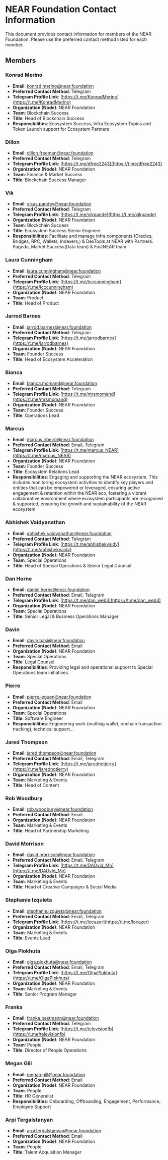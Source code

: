 # NEAR Foundation Contact Information

This document provides contact information for members of the NEAR Foundation. Please use the preferred contact method listed for each member.

## Members

### Konrad Merino
- **Email**: konrad.merino@near.foundation
- **Preferred Contact Method**: Telegram
- **Telegram Profile Link**: [https://t.me/KonradMerino](https://t.me/KonradMerino)
- **Organization (Node)**: NEAR Foundation
- **Team**: Blockchain Success
- **Title**: Head of Blockchain Success
- **Responsibilities**: Ecosystem Success, Infra Ecosystem Topics and Token Launch support for Ecosystem Partners 

### Dillon
- **Email**: dillon.freeman@near.foundation
- **Preferred Contact Method**: Telegram
- **Telegram Profile Link**: [https://t.me/dfree2243](https://t.me/dfree2243)
- **Organization (Node)**: NEAR Foundation
- **Team**: Finance & Market Success
- **Title**: Blockchain Success Manager

### Vik
- **Email**: vikas.pandey@near.foundation
- **Preferred Contact Method**: Telegram
- **Telegram Profile Link**: [https://t.me/vikpande](https://t.me/vikpande)
- **Organization (Node)**: NEAR Foundation
- **Team**: Blockchain Success
- **Title**: Ecosystem Success Senior Engineer
- **Responsibilities**: Facilitate and manage infra components (Oracles, Bridges, RPC, Wallets, Indexers,) & DexTools at NEAR with Partners. Pagoda, Market Success(Data team) & FastNEAR team

### Laura Cunningham
- **Email**: laura.cunningham@near.foundation
- **Preferred Contact Method**: Telegram
- **Telegram Profile Link**: [https://t.me/lcccunningham](https://t.me/lcccunningham)
- **Organization (Node)**: NEAR Foundation
- **Team**: Product
- **Title**: Head of Product

### Jarrod Barnes
- **Email**: jarrod.barnes@near.foundation
- **Preferred Contact Method**: Telegram
- **Telegram Profile Link**: [https://t.me/jarrodbarnes](https://t.me/jarrodbarnes)
- **Organization (Node)**: NEAR Foundation
- **Team**: Founder Success
- **Title**: Head of Ecosystem Acceleration

### Bianca
- **Email**: bianca.momand@near.foundation
- **Preferred Contact Method**: Telegram
- **Telegram Profile Link**: [https://t.me/mrsmomand](https://t.me/mrsmomand)
- **Organization (Node)**: NEAR Foundation
- **Team**: Founder Success
- **Title**: Operations Lead

### Marcus
- **Email**: marcus.ribeiro@near.foundation
- **Preferred Contact Method**: Email, Telegram
- **Telegram Profile Link**: [https://t.me/marcus_NEAR](https://t.me/marcus_NEAR)
- **Organization (Node)**: NEAR Foundation
- **Team**: Founder Success
- **Title**: Ecosystem Relations Lead
- **Responsibilities**: Engaging and supporting the NEAR ecosystem. This includes monitoring ecosystem activities to identify key players and entities that can be empowered or leveraged, ensuring active engagement & retention within the NEAR eco, fostering a vibrant collaborative environment where ecosystem participants are recognised & supported, ensuring the growth and sustainability of the NEAR ecosystem

### Abhishek Vaidyanathan
- **Email**: abhishek.vaidyanathan@near.foundation
- **Preferred Contact Method**: Telegram
- **Telegram Profile Link**: [https://t.me/abhishekvaidy](https://t.me/abhishekvaidy)
- **Organization (Node)**: NEAR Foundation
- **Team**: Special Operations
- **Title**: Head of Special Operations & Senior Legal Counsel

### Dan Horne
- **Email**: daniel.horne@near.foundation
- **Preferred Contact Method**: Email, Telegram
- **Telegram Profile Link**: [https://t.me/dan_web3](https://t.me/dan_web3)
- **Organization (Node)**: NEAR Foundation
- **Team**: Special Operations
- **Title**: Senior Legal & Business Operations Manager

### Davin
- **Email**: davin.basi@near.foundation
- **Preferred Contact Method**: Email
- **Organization (Node)**: NEAR Foundation
- **Team**: Special Operations
- **Title**: Legal Counsel
- **Responsibilities**: Providing legal and operational support to Special Operations team initiatives. 

### Pierre
- **Email**: pierre.leguen@near.foundation
- **Preferred Contact Method**: Email
- **Organization (Node)**: NEAR Foundation
- **Team**: Special Operations
- **Title**: Software Engineer
- **Responsibilities**: Engineering work (multisig wallet, onchain transaction tracking), technical support...

### Jared Thompson
- **Email**: jared.thompson@near.foundation
- **Preferred Contact Method**: Email, Telegram
- **Telegram Profile Link**: [https://t.me/jarednotjerry](https://t.me/jarednotjerry)
- **Organization (Node)**: NEAR Foundation
- **Team**: Marketing & Events
- **Title**: Head of Content

### Rob Woodbury
- **Email**: rob.woodbury@near.foundation
- **Preferred Contact Method**: Email
- **Organization (Node)**: NEAR Foundation
- **Team**: Marketing & Events
- **Title**: Head of Partnership Marketing

### David Morrison
- **Email**: david.morrison@near.foundation
- **Preferred Contact Method**: Email, Telegram
- **Telegram Profile Link**: [https://t.me/DAOvid_Mo](https://t.me/DAOvid_Mo)
- **Organization (Node)**: NEAR Foundation
- **Team**: Marketing & Events
- **Title**: Head of Creative Campaigns & Social Media

### Stephanie Izquieta
- **Email**: stephanie.izquieta@near.foundation
- **Preferred Contact Method**: Email, Telegram
- **Telegram Profile Link**: [https://t.me/locazor](https://t.me/locazor)
- **Organization (Node)**: NEAR Foundation
- **Team**: Marketing & Events
- **Title**: Events Lead

### Olga Plokhuta
- **Email**: olga.plokhuta@near.foundation
- **Preferred Contact Method**: Email, Telegram
- **Telegram Profile Link**: [https://t.me/OlgaPlokhuta](https://t.me/OlgaPlokhuta)
- **Organization (Node)**: NEAR Foundation
- **Team**: Marketing & Events
- **Title**: Senior Program Manager

### Franka
- **Email**: franka.bestmann@near.foundation
- **Preferred Contact Method**: Telegram
- **Telegram Profile Link**: [https://t.me/televisionfb](https://t.me/televisionfb)
- **Organization (Node)**: NEAR Foundation
- **Team**: People
- **Title**: Director of People Operations

### Megan Gill
- **Email**: megan.gill@near.foundation
- **Preferred Contact Method**: Email
- **Organization (Node)**: NEAR Foundation
- **Team**: People
- **Title**: HR Generalist
- **Responsibilities**: Onboarding, Offboarding, Engagement, Performance, Employee Support

### Arpi Tergalstanyan
- **Email**: arpi.tergalstanyan@near.foundation
- **Preferred Contact Method**: Email
- **Organization (Node)**: NEAR Foundation
- **Team**: People
- **Title**: Talent Acquisition Manager
